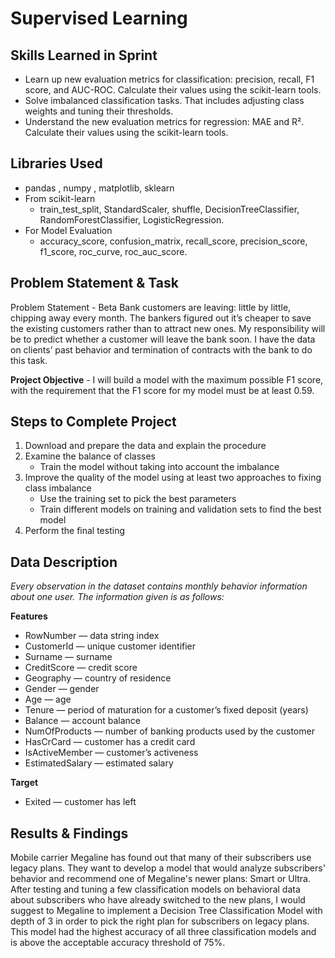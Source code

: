#  Supervised Learning

## Skills Learned in Sprint

- Learn up new evaluation metrics for classification: precision, recall, F1 score, and AUC-ROC. Calculate their values using the scikit-learn tools.
- Solve imbalanced classification tasks. That includes adjusting class weights and tuning their thresholds.
- Understand the new evaluation metrics for regression: MAE and R². Calculate their values using the scikit-learn tools.

## Libraries Used
- pandas , numpy , matplotlib,  sklearn
- From scikit-learn
   - train_test_split, StandardScaler, shuffle, DecisionTreeClassifier, RandomForestClassifier, LogisticRegression.
- For Model Evaluation
   - accuracy_score, confusion_matrix, recall_score, precision_score, f1_score, roc_curve, roc_auc_score.
   
##  Problem Statement & Task

Problem Statement - Beta Bank customers are leaving: little by little, chipping away every month. The bankers figured out it’s cheaper to save the existing customers rather than to attract new ones. My responsibility will be to predict whether a customer will leave the bank soon. I have the data on clients’ past behavior and termination of contracts with the bank to do this task.

**Project Objective** - I will build a model with the maximum possible F1 score, with the requirement that the F1 score for my model must be at least 0.59.

## Steps to Complete Project

1. Download and prepare the data and explain the procedure
2. Examine the balance of classes
   - Train the model without taking into account the imbalance
3. Improve the quality of the model using at least two approaches to fixing class imbalance
   - Use the training set to pick the best parameters
   - Train different models on training and validation sets to find the best model
4. Perform the final testing

## Data Description

_Every observation in the dataset contains monthly behavior information about one user. The information given is as follows:_

**Features**

- RowNumber — data string index
- CustomerId — unique customer identifier
- Surname — surname
- CreditScore — credit score
- Geography — country of residence
- Gender — gender
- Age — age
- Tenure — period of maturation for a customer’s fixed deposit (years)
- Balance — account balance
- NumOfProducts — number of banking products used by the customer
- HasCrCard — customer has a credit card
- IsActiveMember — customer’s activeness
- EstimatedSalary — estimated salary

**Target**

- Exited — сustomer has left

## Results & Findings

Mobile carrier Megaline has found out that many of their subscribers use legacy plans. They want to develop a model that would analyze subscribers' behavior and recommend one of Megaline's newer plans: Smart or Ultra. After testing and tuning a few classification models on behavioral data about subscribers who have already switched to the new plans, I would suggest to Megaline to implement a Decision Tree Classification Model with depth of 3 in order to pick the right plan for subscribers on legacy plans. This model had the highest accuracy of all three classification models and is above the acceptable accuracy threshold of 75%.